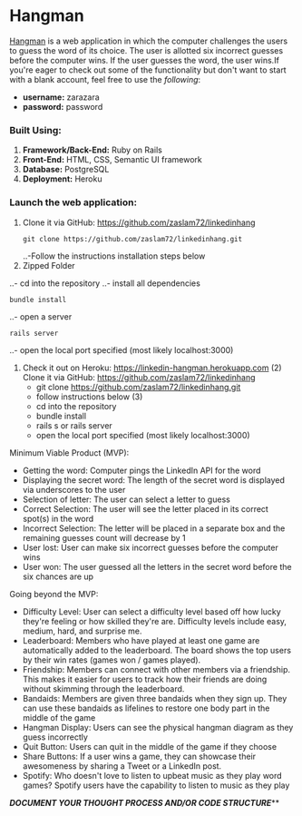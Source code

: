 # Hangman

[Hangman](https://linkedin-hangman.herokuapp.com) is a web application in which the computer challenges the users to guess the word of its choice. The user is allotted six incorrect guesses before the computer wins. If the user guesses the word, the user wins.If you're eager to check out some of the functionality but don't want to start with a blank account, feel free to use the *following*:<br>
- **username:** zarazara<br>
- **password:** password

### Built Using:  
1. **Framework/Back-End:** Ruby on Rails 
2. **Front-End:** HTML, CSS, Semantic UI framework 
3. **Database:** PostgreSQL
4. **Deployment:** Heroku

### Launch the web application: 
1. Clone it via GitHub: https://github.com/zaslam72/linkedinhang 
    ``` 
    git clone https://github.com/zaslam72/linkedinhang.git 
    ```
    ..-Follow the instructions installation steps below
2. Zipped Folder


 ..- cd into the repository
 ..- install all dependencies
 ```
 bundle install
 ```
 ..- open a server 
 ```
 rails server 
 ```
 ..- open the local port specified (most likely localhost:3000) 
 


1.  Check it out on Heroku: https://linkedin-hangman.herokuapp.com
(2) Clone it via GitHub: https://github.com/zaslam72/linkedinhang
    - git clone https://github.com/zaslam72/linkedinhang.git
    - follow instructions below 
(3) 
    - cd into the repository 
    - bundle install 
    - rails s or rails server
    - open the local port specified (most likely localhost:3000)


Minimum Viable Product (MVP): 
- Getting the word: Computer pings the LinkedIn API for the word 
- Displaying the secret word: The length of the secret word is displayed via underscores to the user
- Selection of letter: The user can select a letter to guess 
- Correct Selection: The user will see the letter placed in its correct spot(s) in the word 
- Incorrect Selection: The letter will be placed in a separate box and the remaining guesses count will decrease by 1
- User lost: User can make six incorrect guesses before the computer wins
- User won: The user guessed all the letters in the secret word before the six chances are up


Going beyond the MVP: 
- Difficulty Level: User can select a difficulty level based off how lucky they're feeling or how skilled they're are. Difficulty levels include easy, medium, hard, and surprise me.
- Leaderboard: Members who have played at least one game are automatically added to the leaderboard. The board shows the top users by their win rates (games won / games played).
- Friendship: Members can connect with other members via a friendship. This makes it easier for users to track how their friends are doing without skimming through the leaderboard. 
- Bandaids: Members are given three bandaids when they sign up. They can use these bandaids as lifelines to restore one body part in the middle of the game 
- Hangman Display: Users can see the physical hangman diagram as they guess incorrectly 
- Quit Button: Users can quit in the middle of the game if they choose 
- Share Buttons: If a user wins a game, they can showcase their awesomeness by sharing a Tweet or a LinkedIn post. 
- Spotify: Who doesn't love to listen to upbeat music as they play word games? Spotify users have the capability to listen to music as they play 




*****DOCUMENT YOUR THOUGHT PROCESS AND/OR CODE STRUCTURE*******
